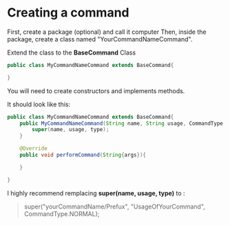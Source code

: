 # Creating a command

First, create a package (optional) and call it computer
Then, inside the package, create a class named "YourCommandNameCommand".

Extend the class to the **BaseCommand** Class

```java
public class MyCommandNameCommand extends BaseCommand{

}
```

You will need to create constructors and implements methods.

It should look like this:

```java
public class MyCommandNameCommand extends BaseCommand{
    public MyCommandNameCommand(String name, String usage, CommandType type){
        super(name, usage, type);
    }

    @Override
    public void performCommand(String{args}){

    }

}
```

I highly recommend remplacing **super(name, usage, type)** to :
> super("yourCommandName/Prefux", "UsageOfYourCommand", CommandType.NORMAL);
